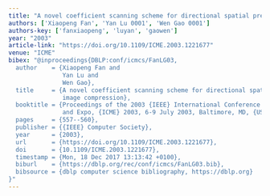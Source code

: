 ```yaml
---
title: "A novel coefficient scanning scheme for directional spatial prediction-based image compression"
authors: ['Xiaopeng Fan', 'Yan Lu 0001', 'Wen Gao 0001']
authors-key: ['fanxiaopeng', 'luyan', 'gaowen']
year: "2003"
article-link: "https://doi.org/10.1109/ICME.2003.1221677"
venue: "ICME"
bibex: "@inproceedings{DBLP:conf/icmcs/FanLG03,
  author    = {Xiaopeng Fan and
               Yan Lu and
               Wen Gao},
  title     = {A novel coefficient scanning scheme for directional spatial prediction-based
               image compression},
  booktitle = {Proceedings of the 2003 {IEEE} International Conference on Multimedia
               and Expo, {ICME} 2003, 6-9 July 2003, Baltimore, MD, {USA}},
  pages     = {557--560},
  publisher = {{IEEE} Computer Society},
  year      = {2003},
  url       = {https://doi.org/10.1109/ICME.2003.1221677},
  doi       = {10.1109/ICME.2003.1221677},
  timestamp = {Mon, 18 Dec 2017 13:13:42 +0100},
  biburl    = {https://dblp.org/rec/conf/icmcs/FanLG03.bib},
  bibsource = {dblp computer science bibliography, https://dblp.org}
}"
---
```


